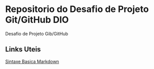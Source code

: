 # Repositorio do Desafio de Projeto Git/GitHub DIO
Desafio de Projeto Gib/GitHub


## Links Uteis
[Sintaxe Basica Markdown](https://www.markdownguide.org/basic-syntax/)
